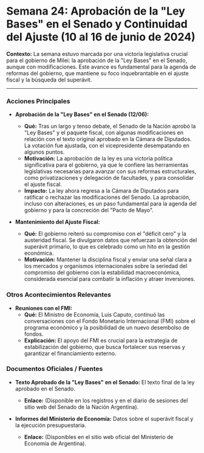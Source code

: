 # Semana 24: Aprobación de la "Ley Bases" en el Senado y Continuidad del Ajuste (10 al 16 de junio de 2024)

**Contexto:** La semana estuvo marcada por una victoria legislativa crucial para el gobierno de Milei: la aprobación de la "Ley Bases" en el Senado, aunque con modificaciones. Este avance es fundamental para la agenda de reformas del gobierno, que mantiene su foco inquebrantable en el ajuste fiscal y la búsqueda del superávit.

---

### Acciones Principales

*   **Aprobación de la "Ley Bases" en el Senado (12/06):**
    *   **Qué:** Tras un largo y tenso debate, el Senado de la Nación aprobó la "Ley Bases" y el paquete fiscal, con algunas modificaciones en relación con el texto original aprobado en la Cámara de Diputados. La votación fue ajustada, con el vicepresidente desempatando en algunos puntos.
    *   **Motivación:** La aprobación de la ley es una victoria política significativa para el gobierno, ya que le confiere las herramientas legislativas necesarias para avanzar con sus reformas estructurales, como privatizaciones y delegación de facultades, y para consolidar el ajuste fiscal.
    *   **Impacto:** La ley ahora regresa a la Cámara de Diputados para ratificar o rechazar las modificaciones del Senado. La aprobación, incluso con alteraciones, es un paso fundamental para la agenda del gobierno y para la concreción del "Pacto de Mayo".

*   **Mantenimiento del Ajuste Fiscal:**
    *   **Qué:** El gobierno reiteró su compromiso con el "déficit cero" y la austeridad fiscal. Se divulgaron datos que refuerzan la obtención del superávit primario, lo que es celebrado como un hito en la gestión económica.
    *   **Motivación:** Mantener la disciplina fiscal y enviar una señal clara a los mercados y organismos internacionales sobre la seriedad del compromiso del gobierno con la estabilidad macroeconómica, considerada esencial para combatir la inflación y atraer inversiones.

### Otros Acontecimientos Relevantes

*   **Reuniones con el FMI:**
    *   **Qué:** El Ministro de Economía, Luis Caputo, continuó las conversaciones con el Fondo Monetario Internacional (FMI) sobre el programa económico y la posibilidad de un nuevo desembolso de fondos.
    *   **Explicación:** El apoyo del FMI es crucial para la estrategia de estabilización del gobierno, que busca fortalecer sus reservas y garantizar el financiamiento externo.

### Documentos Oficiales / Fuentes

*   **Texto Aprobado de la "Ley Bases" en el Senado:** El texto final de la ley aprobado en el Senado.
    *   **Enlace:** (Disponible en los registros y en el diario de sesiones del sitio web del Senado de la Nación Argentina).

*   **Informes del Ministerio de Economía:** Datos sobre el superávit fiscal y la ejecución presupuestaria.
    *   **Enlace:** (Disponibles en el sitio web oficial del Ministerio de Economía de Argentina).
